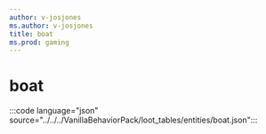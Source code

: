 ```yaml
---
author: v-josjones
ms.author: v-josjones
title: boat
ms.prod: gaming
---
```


# boat 

:::code language="json" source="../../../VanillaBehaviorPack/loot_tables/entities/boat.json":::